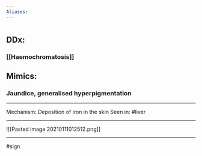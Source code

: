 ```yaml
---
Aliases:
---
```

# 
## DDx:
### [[Haemochromatosis]]
## Mimics:
### Jaundice, generalised hyperpigmentation

---
Mechanism: Deposition of iron in the skin
Seen in: #liver 

---
![[Pasted image 20210111012512.png]]

---
#sign 